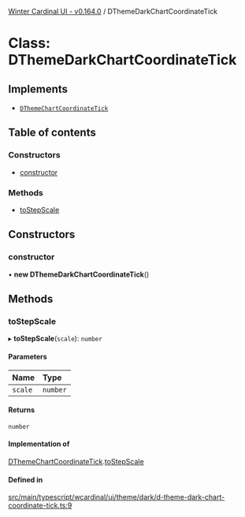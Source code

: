 [Winter Cardinal UI - v0.164.0](../index.md) / DThemeDarkChartCoordinateTick

# Class: DThemeDarkChartCoordinateTick

## Implements

- [`DThemeChartCoordinateTick`](../interfaces/DThemeChartCoordinateTick.md)

## Table of contents

### Constructors

- [constructor](DThemeDarkChartCoordinateTick.md#constructor)

### Methods

- [toStepScale](DThemeDarkChartCoordinateTick.md#tostepscale)

## Constructors

### constructor

• **new DThemeDarkChartCoordinateTick**()

## Methods

### toStepScale

▸ **toStepScale**(`scale`): `number`

#### Parameters

| Name | Type |
| :------ | :------ |
| `scale` | `number` |

#### Returns

`number`

#### Implementation of

[DThemeChartCoordinateTick](../interfaces/DThemeChartCoordinateTick.md).[toStepScale](../interfaces/DThemeChartCoordinateTick.md#tostepscale)

#### Defined in

[src/main/typescript/wcardinal/ui/theme/dark/d-theme-dark-chart-coordinate-tick.ts:9](https://github.com/winter-cardinal/winter-cardinal-ui/blob/v0.164.0/src/main/typescript/wcardinal/ui/theme/dark/d-theme-dark-chart-coordinate-tick.ts#L9)
